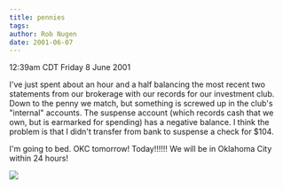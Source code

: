 ```yaml
---
title: pennies
tags: 
author: Rob Nugen
date: 2001-06-07
---
```


<title>GenXchange is balanced</title>
<p class=date>12:39am CDT Friday 8 June 2001</p>

<p>I've just spent about an hour and a half balancing the most recent
two statements from our brokerage with our records for our investment
club.  Down to the penny we match, but something is screwed up in the
club's "internal" accounts.  The suspense account (which records cash
that we own, but is earmarked for spending) has a negative balance.  I
think the problem is that I didn't transfer from bank to suspense a
check for $104.</p>

<p>I'm going to bed.  OKC tomorrow!  Today!!!!!!  We will be in
Oklahoma City within 24 hours!</p>

<p><img src='/images/rob/wL-ROB.gif'/></p>

